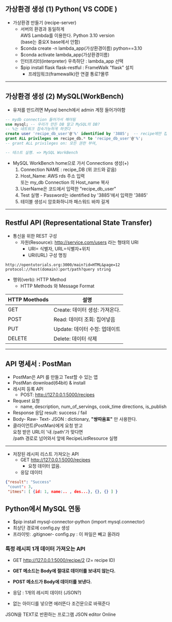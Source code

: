 ## 가상환경 생성 (1) Python( VS CODE )
- 가상환경 만들기 (recipe-server)
  - 서버의 환경과 동일하게  
        AWS Lambda를 이용한다. Python 3.10 version  
        (base는 중요X base에서 안함)
  - $conda create -n lambda_app(가상환경이름) python==3.10
  - $conda activate lambda_app(가상환경이름)
  - 인터프리터(interpreter) 우측하단 : lambda_app 선택
  - $pip install flask flask-restful : FrameWalk "flask" 설치  
    - 프레임워크(framewallk)란 연결 통로?몰루
---


## 가상환경 생성 (2) MySQL(WorkBench)

- 유저를 만드려면 Mysql bench에서 admin 계정 들어가야함
```sql
-- mydb connection 들어가서 해야됨
use mysql; -- 우리가 만든 DB 말고 MySQL의 DB?
-- %는 네트워크 접속가능하게 하겟다
create user 'recipe_db_user'@'%' identified by '3885';  -- recipe에만 접속?
grant ALL privileges on recipe_db.* to 'recipe_db_user'@'%';
-- grant ALL privileges on: 모든 권한 부여, 

-- 테스트 실행. => MySQL WorkBench
```
- MySQL WorkBench home으로 가서 Connections 생성(+)  
  1. Connection NAME : recipe_DB (위 코드와 같음)  
  2. Host_Name: AWS rds 주소 입력  
      또는 my_db Connection 의 Host_name 복사  
  3. UserName은 코드에서 입력한 "recipe_db_user"
  4. Test 실행 - Password는 identified by '3885'에서 입력한 '3885'
  5. 테이블 생성시 암호화하니까 패스워드 바챠 길게
---


 ## Restful API (Representational State Transfer)
- 통신을 위한 REST 구성
  - 자원(Resource): http://service.com/users 라는 형태의 URI
      - URI= 식별자, URL=식별자+위치
      - URI(URL) 구성 명칭  
```
http://opentutorials.org:3000/main?id=HTML&page=12  
protocol://host(domain):port/path?query string  
```

  - 행위(verb): HTTP Method
    - HTTP Methods 와 Message Format

|HTTP Moethods|설명|
|--|--|
|GET|Create: 데이터 생성: 가져온다.|
|POST|Read: 데이터 조회: 집어넣음|
|PUT|Update: 데이터 수정: 업데이트|
|DELETE|Delete: 데이터 삭제|
---

## API 명세서 : PostMan
- PostMan은 API 를 만들고 Test할 수 있는 앱
- PostMan download(64bit) & install
- 레시피 등록 API
  - POST: http://127.0.0.1:5000/recipes
- Request 요청
  - name, description, num_of_servings, cook_time directions, is_publish
- Response 응답
 result: success / fail
- Body- Raw- Text- JSON : dictionary, **"쌍따옴표"** 만 사용한다.
- 클라이언트(PostMan)에게 요청 받고  
요청 받은 URL이 '내 /path'가 맞다면  
/path 경로로 넘어와서 앞에 RecipeListResource 실행
---

- 저장된 레시피 리스트 가져오는 API
    - GET http://127.0.0.1:5000/recipes
      - 요청 데이터 없음.
    - 응답 데이터
```JSON
{"result": "Success"
 "count": 3,
 "itmes": [ {id: 1, name:.. , des...}, {}, {} ] }
```

## Python에서 MySQL 연동
- $pip install mysql-connector-python (import mysql.connector)
- 최상단 경로에 config.py 생성
- 프라이빗: .gitignoer- config.py : 이 파일은 빼고 올려라

### 특정 레시피 1개 데이터 가져오는 API
- GET http://127.0.0.1:5000/recipe/2 (2= recipe ID)  
- **GET 메소드는 Body에 절대로 데이터를 보내지 않는다.**
- **POST 메소드가 Body에 데이터를 보낸다.**
- 응답 : 1개의 레시피 데이터 (JSON?)

- 없는 아이디를 넣으면 에러뜬다 조건문으로 바꿔준다

JSON을 TEXT로 반환하는 프로그램
JSON editor Online